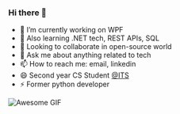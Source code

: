 ### Hi there 👋

- 🔭 I’m currently working on WPF
- 🌱 Also learning .NET tech, REST APIs, SQL
- 👯 Looking to collaborate in open-source world
- 💬 Ask me about anything related to tech
- 📫 How to reach me: email, linkedin
- 😄 Second year CS Student [@ITS](https://its.edu.rs)
- ⚡ Former python developer

![Awesome GIF](https://cdn-images-1.medium.com/max/1600/1*g3zcRSjUu50p7_1brc9c2Q.gif)
